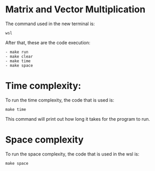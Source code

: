 # Matrix and Vector Multiplication


The command used in the new terminal is:

```
wsl 
```
After that, these are the code execution: 

```
- make run
- make clear
- make time
- make space
```
 
 # Time complexity:
 
To run the time complexity, the code that is used is: 

```
make time
```
This  command will print out how long it takes for the program to run. 


# Space complexity

To run the space complexity, the code that is used in the wsl is: 

```
make space
```
